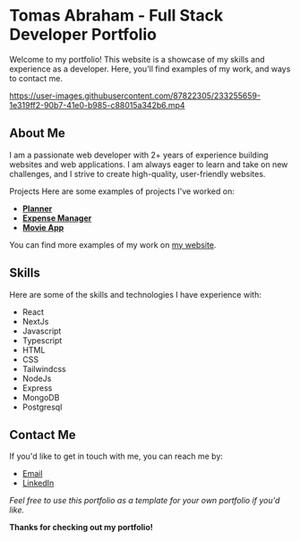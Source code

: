 # Tomas Abraham - Full Stack Developer Portfolio
Welcome to my portfolio! This website is a showcase of my skills and experience as a developer. Here, you'll find examples of my work, and ways to contact me.


https://user-images.githubusercontent.com/87822305/233255659-1e319ff2-90b7-41e0-b985-c88015a342b6.mp4



## About Me
I am a passionate web developer with 2+ years of experience building websites and web applications. I am always eager to learn and take on new challenges, and I strive to create high-quality, user-friendly websites.

Projects
Here are some examples of projects I've worked on:

- **[Planner](https://planner-tomas2207.vercel.app/)** 
- **[Expense Manager](https://exp-manager.netlify.app/)**
- **[Movie App](https://movieapp-client.netlify.app/)**

You can find more examples of my work on [my website](https://tomas-abraham.com).

## Skills
Here are some of the skills and technologies I have experience with:

- React
- NextJs
- Javascript
- Typescript
- HTML
- CSS
- Tailwindcss
- NodeJs
- Express
- MongoDB
- Postgresql

## Contact Me
If you'd like to get in touch with me, you can reach me by:

- [Email](mailto:tomas.abraham@outlook.es)
- [LinkedIn](https://www.linkedin.com/in/tomas-abraham/?locale=en_US)

*Feel free to use this portfolio as a template for your own portfolio if you'd like.*

**Thanks for checking out my portfolio!**
